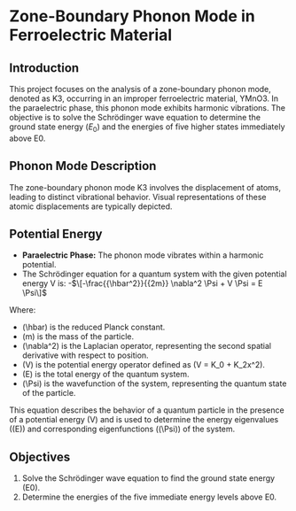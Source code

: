 # Zone-Boundary Phonon Mode in Ferroelectric Material

## Introduction
This project focuses on the analysis of a zone-boundary phonon mode, denoted as K3, occurring in an improper ferroelectric material, YMnO3. In the paraelectric phase, this phonon mode exhibits harmonic vibrations. The objective is to solve the Schrödinger wave equation to determine the ground state energy ($E_0$) and the energies of five higher states immediately above E0.

## Phonon Mode Description
The zone-boundary phonon mode K3 involves the displacement of atoms, leading to distinct vibrational behavior. Visual representations of these atomic displacements are typically depicted.

## Potential Energy
- **Paraelectric Phase:** The phonon mode vibrates within a harmonic potential.
- The Schrödinger equation for a quantum system with the given potential energy V is:
-$\[-\frac{{\hbar^2}}{{2m}} \nabla^2 \Psi + V \Psi = E \Psi\]$

Where:
- \(\hbar\) is the reduced Planck constant.
- \(m\) is the mass of the particle.
- \(\nabla^2\) is the Laplacian operator, representing the second spatial derivative with respect to position.
- \(V\) is the potential energy operator defined as \(V = K_0 + K_2x^2\).
- \(E\) is the total energy of the quantum system.
- \(\Psi\) is the wavefunction of the system, representing the quantum state of the particle.

This equation describes the behavior of a quantum particle in the presence of a potential energy \(V\) and is used to determine the energy eigenvalues (\(E\)) and corresponding eigenfunctions (\(\Psi\)) of the system.


## Objectives
1. Solve the Schrödinger wave equation to find the ground state energy (E0).
2. Determine the energies of the five immediate energy levels above E0.

